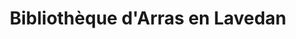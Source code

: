 ---
title: "Bibliothèque d'Arras en Lavedan"
url: /arras-en-lavedan/bibliotheque-darras-en-lavedan/
shop: Bücher
---